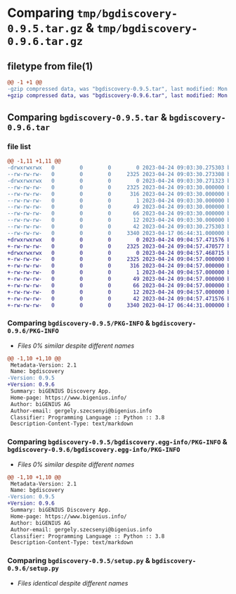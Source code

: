 # Comparing `tmp/bgdiscovery-0.9.5.tar.gz` & `tmp/bgdiscovery-0.9.6.tar.gz`

## filetype from file(1)

```diff
@@ -1 +1 @@
-gzip compressed data, was "bgdiscovery-0.9.5.tar", last modified: Mon Apr 24 09:03:30 2023, max compression
+gzip compressed data, was "bgdiscovery-0.9.6.tar", last modified: Mon Apr 24 09:04:57 2023, max compression
```

## Comparing `bgdiscovery-0.9.5.tar` & `bgdiscovery-0.9.6.tar`

### file list

```diff
@@ -1,11 +1,11 @@
-drwxrwxrwx   0        0        0        0 2023-04-24 09:03:30.275303 bgdiscovery-0.9.5/
--rw-rw-rw-   0        0        0     2325 2023-04-24 09:03:30.273308 bgdiscovery-0.9.5/PKG-INFO
-drwxrwxrwx   0        0        0        0 2023-04-24 09:03:30.271323 bgdiscovery-0.9.5/bgdiscovery.egg-info/
--rw-rw-rw-   0        0        0     2325 2023-04-24 09:03:30.000000 bgdiscovery-0.9.5/bgdiscovery.egg-info/PKG-INFO
--rw-rw-rw-   0        0        0      316 2023-04-24 09:03:30.000000 bgdiscovery-0.9.5/bgdiscovery.egg-info/SOURCES.txt
--rw-rw-rw-   0        0        0        1 2023-04-24 09:03:30.000000 bgdiscovery-0.9.5/bgdiscovery.egg-info/dependency_links.txt
--rw-rw-rw-   0        0        0       49 2023-04-24 09:03:30.000000 bgdiscovery-0.9.5/bgdiscovery.egg-info/entry_points.txt
--rw-rw-rw-   0        0        0       66 2023-04-24 09:03:30.000000 bgdiscovery-0.9.5/bgdiscovery.egg-info/requires.txt
--rw-rw-rw-   0        0        0       12 2023-04-24 09:03:30.000000 bgdiscovery-0.9.5/bgdiscovery.egg-info/top_level.txt
--rw-rw-rw-   0        0        0       42 2023-04-24 09:03:30.275303 bgdiscovery-0.9.5/setup.cfg
--rw-rw-rw-   0        0        0     3340 2023-04-17 06:44:31.000000 bgdiscovery-0.9.5/setup.py
+drwxrwxrwx   0        0        0        0 2023-04-24 09:04:57.471576 bgdiscovery-0.9.6/
+-rw-rw-rw-   0        0        0     2325 2023-04-24 09:04:57.470577 bgdiscovery-0.9.6/PKG-INFO
+drwxrwxrwx   0        0        0        0 2023-04-24 09:04:57.468715 bgdiscovery-0.9.6/bgdiscovery.egg-info/
+-rw-rw-rw-   0        0        0     2325 2023-04-24 09:04:57.000000 bgdiscovery-0.9.6/bgdiscovery.egg-info/PKG-INFO
+-rw-rw-rw-   0        0        0      316 2023-04-24 09:04:57.000000 bgdiscovery-0.9.6/bgdiscovery.egg-info/SOURCES.txt
+-rw-rw-rw-   0        0        0        1 2023-04-24 09:04:57.000000 bgdiscovery-0.9.6/bgdiscovery.egg-info/dependency_links.txt
+-rw-rw-rw-   0        0        0       49 2023-04-24 09:04:57.000000 bgdiscovery-0.9.6/bgdiscovery.egg-info/entry_points.txt
+-rw-rw-rw-   0        0        0       66 2023-04-24 09:04:57.000000 bgdiscovery-0.9.6/bgdiscovery.egg-info/requires.txt
+-rw-rw-rw-   0        0        0       12 2023-04-24 09:04:57.000000 bgdiscovery-0.9.6/bgdiscovery.egg-info/top_level.txt
+-rw-rw-rw-   0        0        0       42 2023-04-24 09:04:57.471576 bgdiscovery-0.9.6/setup.cfg
+-rw-rw-rw-   0        0        0     3340 2023-04-17 06:44:31.000000 bgdiscovery-0.9.6/setup.py
```

### Comparing `bgdiscovery-0.9.5/PKG-INFO` & `bgdiscovery-0.9.6/PKG-INFO`

 * *Files 0% similar despite different names*

```diff
@@ -1,10 +1,10 @@
 Metadata-Version: 2.1
 Name: bgdiscovery
-Version: 0.9.5
+Version: 0.9.6
 Summary: biGENIUS Discovery App.
 Home-page: https://www.bigenius.info/
 Author: biGENIUS AG
 Author-email: gergely.szecsenyi@bigenius.info
 Classifier: Programming Language :: Python :: 3.8
 Description-Content-Type: text/markdown
```

### Comparing `bgdiscovery-0.9.5/bgdiscovery.egg-info/PKG-INFO` & `bgdiscovery-0.9.6/bgdiscovery.egg-info/PKG-INFO`

 * *Files 0% similar despite different names*

```diff
@@ -1,10 +1,10 @@
 Metadata-Version: 2.1
 Name: bgdiscovery
-Version: 0.9.5
+Version: 0.9.6
 Summary: biGENIUS Discovery App.
 Home-page: https://www.bigenius.info/
 Author: biGENIUS AG
 Author-email: gergely.szecsenyi@bigenius.info
 Classifier: Programming Language :: Python :: 3.8
 Description-Content-Type: text/markdown
```

### Comparing `bgdiscovery-0.9.5/setup.py` & `bgdiscovery-0.9.6/setup.py`

 * *Files identical despite different names*

